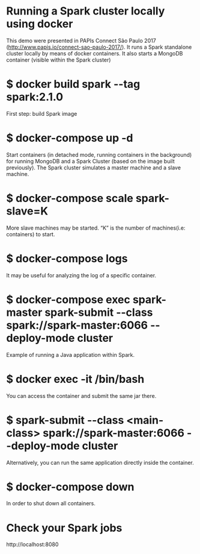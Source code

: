 # Running a Spark cluster locally using docker 
This demo were presented in PAPIs Connect São Paulo 2017 (http://www.papis.io/connect-sao-paulo-2017/). It runs a Spark standalone cluster locally by means of docker containers. It also starts a MongoDB container (visible within the Spark cluster)

# $ docker build spark --tag spark:2.1.0
First step: build Spark image

# $ docker-compose up -d
Start containers (in detached mode, running containers in the background) for running MongoDB and a Spark Cluster (based on the image built previously). The Spark cluster simulates a master machine and a slave machine. 

# $ docker-compose scale spark-slave=K
More slave machines may be started. “K” is the number of machines(i.e: containers) to start.

# $ docker-compose logs <container-id>
It may be useful for analyzing the log of a specific container.

# $ docker-compose exec spark-master spark-submit --class <main-class> spark://spark-master:6066 --deploy-mode cluster <application-jar>
Example of running a Java application within Spark.

# $ docker exec -it <container-id of the master machine> /bin/bash
You can access the container and submit the same jar there.

# $ spark-submit --class \<main-class\> spark://spark-master:6066 --deploy-mode cluster <application-jar>
Alternatively, you can run the same application directly inside the container.

# $ docker-compose down
In order to shut down all containers.

# Check your Spark jobs
http://localhost:8080

